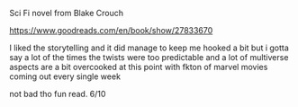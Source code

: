 Sci Fi novel from Blake Crouch

https://www.goodreads.com/en/book/show/27833670

I liked the storytelling and it did manage to keep me hooked a bit but i gotta say a lot of the times the twists were too predictable and a lot of multiverse aspects are a bit overcooked at this point with fkton of marvel movies coming out every single week

not bad tho fun read. 6/10
